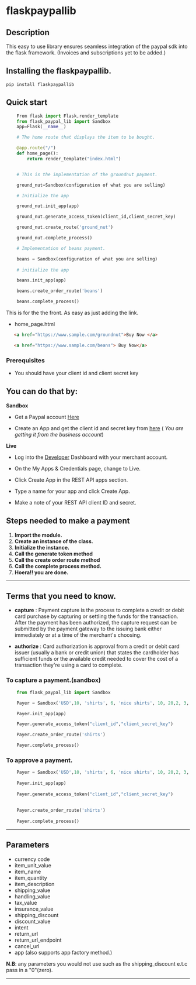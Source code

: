 # flaskpaypallib

## Description
This easy to use library ensures seamless integration of the paypal sdk into the flask framework.
(Invoices and subscriptions yet to be added.)

## Installing the flaskpaypallib.

    pip install flaskpaypallib

## Quick start
```python
    From flask import Flask,render_template
    from flask_paypal_lib import Sandbox
    app=Flask(__name__)

    # The home route that displays the item to be bought.

    @app.route("/")
    def home_page():
        return render_template("index.html")


    # This is the implementation of the groundnut payment. 

    ground_nut=Sandbox(configuration of what you are selling)

    # Initialize the app

    ground_nut.init_app(app)

    ground_nut.generate_access_token(client_id,client_secret_key)

    ground_nut.create_route('ground_nut')

    ground_nut.complete_process()

    # Implementation of beans payment.

    beans = Sandbox(configuration of what you are selling)
    
    # initialize the app

    beans.init_app(app)

    beans.create_order_route('beans')

    beans.complete_process()
```

This is for the the front. As easy as just adding the link.
- home_page.html
 ```html 
    <a href="https://www.sample.com/groundnut">Buy Now </a>

    <a href="https://www.sample.com/beans"> Buy Now</a>
```

### Prerequisites
+ You should have your client id and client secret key

**You can do that by:**
---    
**Sandbox**



+ Get a Paypal account <a href="https://www.paypal.com/us/webapps/mpp/account-selection">Here</a>

+ Create an App and get the client id and secret key from <a href="https://developer.paypal.com/developer/applications">here</a>
 (<em> You are getting it from the business account</em>)

**Live**
+ Log into the <a href="https://developer.paypal.com/api/rest/production/"> Developer</a> Dashboard with your merchant account.

+ On the My Apps & Credentials page, change to Live.

+ Click Create App in the REST API apps section.

+ Type a name for your app and click Create App.
    
+ Make a note of your REST API client ID and secret.

## Steps needed to make a payment
1. **Import the module.**
2. **Create an instance of the class.**
3. **Initialize the instance.**
4. **Call the generate token method**
4. **Call the create order route method**
6. **Call the complete process method.**
7. **Hoera!! you are done.**
---
## Terms that you need to know.
+ **capture** : 
Payment capture is the process to complete a credit or debit card purchase by capturing or settling the funds for the transaction. After the payment has been authorized, the capture request can be submitted by the payment gateway to the issuing bank either immediately or at a time of the merchant's choosing.

+ **authorize** :
Card authorization is approval from a credit or debit card issuer (usually a bank or credit union) that states the cardholder has sufficient funds or the available credit needed to cover the cost of a transaction they're using a card to complete.


### To capture a payment.(sandbox)
```python
    from flask_paypal_lib import Sandbox

    Payer = Sandbox('USD',10, 'shirts', 6, 'nice shirts', 10, 20,2, 3, 7,2, 'CAPTURE', 'http://localhost:5000/okme','okme', 'http://localhost:5000')

    Payer.init_app(app)

    Payer.generate_access_token("client_id","client_secret_key")

    Payer.create_order_route('shirts')

    Payer.complete_process()

```
### To approve a payment.
```python
    Payer = Sandbox('USD',10, 'shirts', 6, 'nice shirts', 10, 20,2, 3, 7,2, 'AUTHORIZE', 'http://localhost:5000/goods','goods', 'http://localhost:5000/cancel')
    
    Payer.init_app(app)
    
    Payer.generate_access_token("client_id","client_secret_key")
    
    
    Payer.create_order_route('shirts')
    
    Payer.complete_process()
```
---

## Parameters
+ currency code
+ item_unit_value
+ item_name
+ item_quantity
+ item_description
+ shipping_value
+ handling_value
+ tax_value
+ insurance_value
+ shipping_discount
+ discount_value
+ intent
+ return_url
+ return_url_endpoint
+ cancel_url
+ app (also supports app factory method.)

**N.B**: any parameters you would not use such as the shipping_discount e.t.c pass in a "0"(zero).

---
